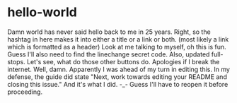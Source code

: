 # hello-world
Damn world has never said hello back to me in 25 years.
Right, so the hashtag in here makes it into either a title or a link or both.
(most likely a link which is formatted as a header)
Look at me talking to myself, oh this is fun.
Guess I'll also need to find the linechange secret code.
Also, updated full-stops.
Let's see, what do those other buttons do.
Apologies if I break the internet.
Well, damn.
Apparently I was ahead of my turn in editing this.
In my defense, the guide did state "Next, work towards editing your README and closing this issue."
And it's what I did. -_-
Guess I'll have to reopen it before proceeding.
